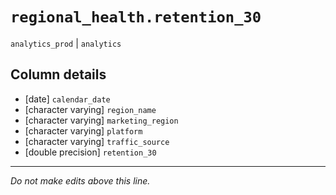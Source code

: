 # `regional_health.retention_30`
`analytics_prod` | `analytics`

## Column details
* [date]      `calendar_date`
* [character varying] `region_name`
* [character varying] `marketing_region`
* [character varying] `platform`
* [character varying] `traffic_source`
* [double precision] `retention_30`

-------------------------------------------------------------------------------
*Do not make edits above this line.*
